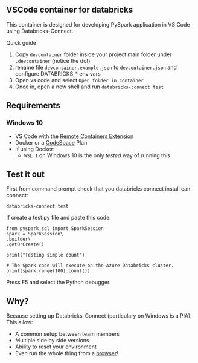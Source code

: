 ## VSCode container for databricks

This container is designed for developing PySpark application in VS Code using Databricks-Connect.

Quick guide
1. Copy `devcontainer` folder inside your project main folder under `.devcontainer` (notice the dot)
2. rename file `devcontainer.example.json` to `devcontainer.json` and configure DATABRICKS_* env vars
3. Open vs code and select `Open folder in container`
4. Once in, open a new shell and run `databricks-connect test`

## Requirements

### Windows 10
* VS Code with the [Remote Containers Extension](https://marketplace.visualstudio.com/items?itemName=ms-vscode-remote.remote-containers)
* Docker or a [CodeSpace](https://visualstudio.microsoft.com/services/visual-studio-codespaces/) Plan
* If using Docker:
  * `WSL 1` on Windows 10 is the only *tested* way of running this

## Test it out

First from command prompt check that you databricks connect install can connect:

```
databricks-connect test
```

If create a test.py file and paste this code:
```
from pyspark.sql import SparkSession
spark = SparkSession\
.builder\
.getOrCreate()

print("Testing simple count")

# The Spark code will execute on the Azure Databricks cluster.
print(spark.range(100).count())
```

Press F5 and select the Python debugger.

## Why?
Because setting up Databricks-Connect (particulary on Windows is a PIA). This allow:
* A common setup between team members
* Multiple side by side versions
* Ability to reset your environment
* Even run the whole thing from a [browser](https://docs.microsoft.com/en-gb/visualstudio/online/how-to/browser)!
